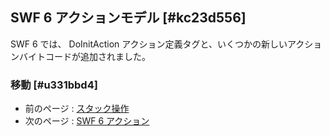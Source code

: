 ## SWF 6 アクションモデル [#kc23d556]

SWF 6 では、 DoInitAction アクション定義タグと、いくつかの新しいアクションバイトコードが追加されました。

### 移動 [#u331bbd4]
* 前のページ : [スタック操作](アクション_SWF_5_アクションモデル_スタック操作)
* 次のページ : [SWF 6 アクション](アクション_SWF_6_アクションモデル_SWF_6_アクション)
